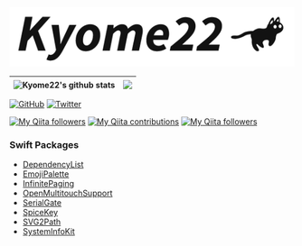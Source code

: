 <picture align="center">
    <source srcset="/banner_dark.png" media="(prefers-color-scheme: dark)" alt="Kyome22">
    <img src="/banner.png" alt="Kyome22">
</picture>

| <img align="center" src="https://github-readme-stats.vercel.app/api?username=Kyome22&show_icons=true&include_all_commits=true&theme=buefy&hide_border=true" alt="Kyome22's github stats" /> | <img align="center" src="https://github-readme-stats.vercel.app/api/top-langs/?username=Kyome22&layout=compact&theme=buefy&hide_border=true" /> |
| ----- | ----- |

[![GitHub](https://img.shields.io/github/followers/Kyome22?style=social)](https://github.com/Kyome22)
[![Twitter](https://img.shields.io/twitter/follow/Kyomesuke?style=social)](https://twitter.com/Kyomesuke)

[![My Qiita followers](https://qiita-badge.apiapi.app/s/Kyome/posts.svg)](http://qiita.com/Kyome)
[![My Qiita contributions](https://qiita-badge.apiapi.app/s/Kyome/contributions.svg)](http://qiita.com/Kyome)
[![My Qiita followers](https://qiita-badge.apiapi.app/s/Kyome/followers.svg)](http://qiita.com/Kyome)

### Swift Packages

- [DependencyList](https://github.com/Kyome22/DependencyList)
- [EmojiPalette](https://github.com/Kyome22/EmojiPalette)
- [InfinitePaging](https://github.com/Kyome22/InfinitePaging)
- [OpenMultitouchSupport](https://github.com/Kyome22/OpenMultitouchSupport)
- [SerialGate](https://github.com/Kyome22/SerialGate)
- [SpiceKey](https://github.com/Kyome22/SpiceKey)
- [SVG2Path](https://github.com/Kyome22/SVG2Path)
- [SystemInfoKit](https://github.com/Kyome22/SystemInfoKit)
